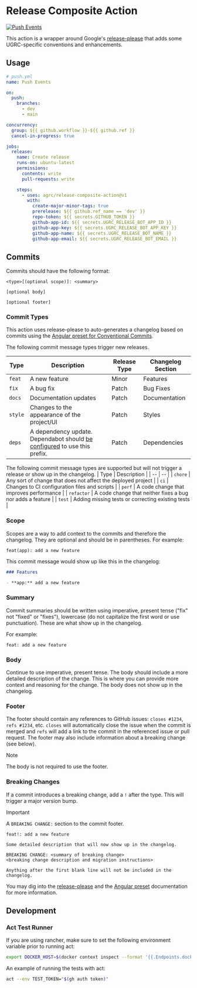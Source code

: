 # Release Composite Action

[![Push Events](https://github.com/agrc/release-composite-action/actions/workflows/push.yml/badge.svg)](https://github.com/agrc/release-composite-action/actions/workflows/push.yml)

This action is a wrapper around Google's [release-please](https://github.com/googleapis/release-please) that adds some UGRC-specific conventions and enhancements.

## Usage

```yml
# push.yml
name: Push Events

on:
  push:
    branches:
      - dev
      - main

concurrency:
  group: ${{ github.workflow }}-${{ github.ref }}
  cancel-in-progress: true

jobs:
  release:
    name: Create release
    runs-on: ubuntu-latest
    permissions:
      contents: write
      pull-requests: write

    steps:
      - uses: agrc/release-composite-action@v1
        with:
          create-major-minor-tags: true
          prerelease: ${{ github.ref_name == 'dev' }}
          repo-token: ${{ secrets.GITHUB_TOKEN }}
          github-app-id: ${{ secrets.UGRC_RELEASE_BOT_APP_ID }}
          github-app-key: ${{ secrets.UGRC_RELEASE_BOT_APP_KEY }}
          github-app-name: ${{ secrets.UGRC_RELEASE_BOT_NAME }}
          github-app-email: ${{ secrets.UGRC_RELEASE_BOT_EMAIL }}
```

## Commits

Commits should have the following format:

```text
<type>[(optional scope)]: <summary>

[optional body]

[optional footer]
```

### Commit Types

This action uses release-please to auto-generates a changelog based on commits using the [Angular preset for Conventional Commits](https://github.com/angular/angular/blob/main/CONTRIBUTING.md#-commit-message-format).

The following commit message types trigger new releases.

| Type | Description | Release Type | Changelog Section |
| -- | -- | -- | -- |
| `feat` | A new feature | Minor | Features |
| `fix` | A bug fix | Patch | Bug Fixes |
| `docs` | Documentation updates | Patch | Documentation |
| `style` | Changes to the appearance of the project/UI | Patch | Styles |
| `deps` | A dependency update. Dependabot should [be configured](https://github.com/agrc/release-composite-action/blob/6bdccbb5a1f882e756a3e6e09a3b3f699c55bfd4/.github/dependabot.yml#L12-L14) to use this prefix. | Patch | Dependencies |

The following commit message types are supported but will not trigger a release or show up in the changelog.
| Type | Description |
| -- | -- |
| `chore` | Any sort of change that does not affect the deployed project |
| `ci` | Changes to CI configuration files and scripts |
| `perf` | A code change that improves performance |
| `refactor` | A code change that neither fixes a bug nor adds a feature |
| `test` | Adding missing tests or correcting existing tests |

### Scope

Scopes are a way to add context to the commits and therefore the changelog. They are optional and should be in parentheses. For example:

```text
feat(app): add a new feature
```

This commit message would show up like this in the changelog:

```markdown
### Features

- **app:** add a new feature
```

### Summary

Commit summaries should be written using imperative, present tense ("fix" not "fixed" or "fixes"), lowercase (do not capitalize the first word or use punctuation). These are what show up in the changelog.

For example:

```text
feat: add a new feature
```

### Body

Continue to use imperative, present tense. The body should include a more detailed description of the change. This is where you can provide more context and reasoning for the change. The body does not show up in the changelog.

### Footer

The footer should contain any references to GitHub issues: `closes #1234`, `refs #1234`, etc. `closes` will automatically close the issue when the commit is merged and `refs` will add a link to the commit in the referenced issue or pull request. The footer may also include information about a breaking change (see below).

> [!NOTE]
> The body is not required to use the footer.

### Breaking Changes

If a commit introduces a breaking change, add a `!` after the type. This will trigger a major version bump.

> [!IMPORTANT]
> A `BREAKING CHANGE:` section to the commit footer.

```text
feat!: add a new feature

Some detailed description that will now show up in the changelog.

BREAKING CHANGE: <summary of breaking change>
<breaking change description and migration instructions>

Anything after the first blank line will not be included in the changelog.
```

You may dig into the [release-please](https://github.com/googleapis/release-please#how-should-i-write-my-commits) and the [Angular preset](https://github.com/angular/angular/blob/main/CONTRIBUTING.md#commit-message-footer) documentation for more information.

## Development

### Act Test Runner

If you are using rancher, make sure to set the following environment variable prior to running act:

```sh
export DOCKER_HOST=$(docker context inspect --format '{{.Endpoints.docker.Host}}')
```

An example of running the tests with act:

```sh
act --env TEST_TOKEN="$(gh auth token)"
```
